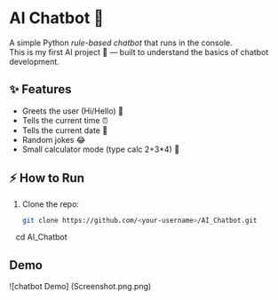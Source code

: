 # AI Chatbot 🤖

A simple Python *rule-based chatbot* that runs in the console.  
This is my first AI project 🚀 — built to understand the basics of chatbot development.

## ✨ Features
- Greets the user (Hi/Hello) 👋
- Tells the current time ⏰
- Tells the current date 📅
- Random jokes 😂
- Small calculator mode (type calc 2+3*4) 🧮

## ⚡ How to Run
1. Clone the repo:
   ```bash
   git clone https://github.com/<your-username>/AI_Chatbot.git
   cd AI_Chatbot

   ## Demo
   ![chatbot Demo] (Screenshot.png.png)
